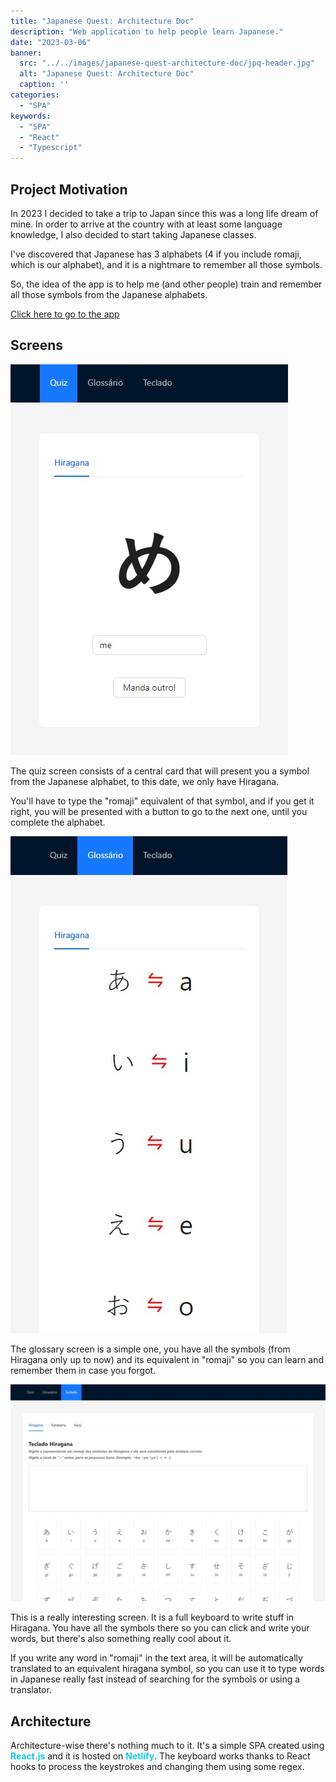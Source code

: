 ```yaml
---
title: "Japanese Quest: Architecture Doc"
description: "Web application to help people learn Japanese."
date: "2023-03-06"
banner:
  src: "../../images/japanese-quest-architecture-doc/jpq-header.jpg"
  alt: "Japanese Quest: Architecture Doc"
  caption: ''
categories:
  - "SPA"
keywords:
  - "SPA"
  - "React"
  - "Typescript"
---
```


## Project Motivation

In 2023 I decided to take a trip to Japan since this was a long life dream of mine. In order to arrive at the country with at least some language knowledge, I also decided to start taking Japanese classes.

I've discovered that Japanese has 3 alphabets (4 if you include romaji, which is our alphabet), and it is a nightmare to remember all those symbols.

So, the idea of the app is to help me (and other people) train and remember all those symbols from the Japanese alphabets.

[Click here to go to the app](https://japanese.platiplus.dev)

## Screens

![Quiz Screen](../../images/japanese-quest-architecture-doc/quiz.jpg "Quiz screen")

The quiz screen consists of a central card that will present you a symbol from the Japanese alphabet, to this date, we only have Hiragana.

You'll have to type the "romaji" equivalent of that symbol, and if you get it right, you will be presented with a button to go to the next one, until you complete the alphabet.

![Glossary Screen](../../images/japanese-quest-architecture-doc/glossary.jpg "Glossary screen")

The glossary screen is a simple one, you have all the symbols (from Hiragana only up to now) and its equivalent in "romaji" so you can learn and remember them in case you forgot.

![Keyboard Screen](../../images/japanese-quest-architecture-doc/keyboard.jpg "Keyboard screen")

This is a really interesting screen. It is a full keyboard to write stuff in Hiragana. You have all the symbols there so you can click and write your words, but there's also something really cool about it.

If you write any word in "romaji" in the text area, it will be automatically translated to an equivalent hiragana symbol, so you can use it to type words in Japanese really fast instead of searching for the symbols or using a translator.

## Architecture

Architecture-wise there's nothing much to it. It's a simple SPA created using <span style="font-weight:bold; color: #13C8E5">React.js</span> and it is hosted on <span style="font-weight:bold; color: #13C8E5">Netlify</span>. The keyboard works thanks to React hooks to process the keystrokes and changing them using some regex.
